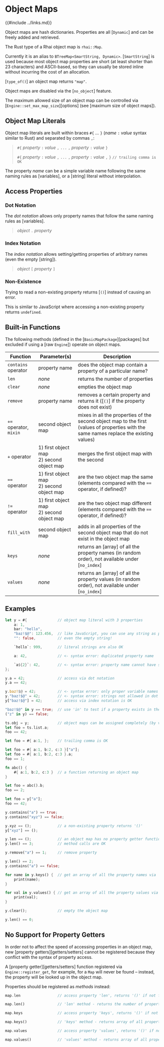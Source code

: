 Object Maps
===========

{{#include ../links.md}}

Object maps are hash dictionaries. Properties are all [`Dynamic`] and can be freely added and retrieved.

The Rust type of a Rhai object map is `rhai::Map`.

Currently it is an alias to `BTreeMap<SmartString, Dynamic>`.
[`SmartString`] is used because most object map properties are short (at least shorter than 23
characters) and ASCII-based, so they can usually be stored inline without incurring the cost of an allocation.

[`type_of()`] an object map returns `"map"`.

Object maps are disabled via the [`no_object`] feature.

The maximum allowed size of an object map can be controlled via [`Engine::set_max_map_size`][options]
(see [maximum size of object maps]).


Object Map Literals
------------------

Object map literals are built within braces `#{` ... `}` (_name_ `:` _value_ syntax similar to Rust)
and separated by commas `,`:

> `#{` _property_ `:` _value_ `,` `...` `,` _property_ `:` _value_ `}`
>
> `#{` _property_ `:` _value_ `,` `...` `,` _property_ `:` _value_ `,` `}`  `// trailing comma is OK`

The property _name_ can be a simple variable name following the same naming rules as [variables], or
a [string] literal without interpolation.


Access Properties
-----------------

### Dot Notation

The _dot notation_ allows only property names that follow the same naming rules as [variables].

> _object_ `.` _property_

### Index Notation

The _index notation_ allows setting/getting properties of arbitrary names (even the empty [string]).

> _object_ `[` _property_ `]`

### Non-Existence

Trying to read a non-existing property returns [`()`] instead of causing an error.

This is similar to JavaScript where accessing a non-existing property returns `undefined`.


Built-in Functions
-----------------

The following methods (defined in the [`BasicMapPackage`][packages] but excluded if using a [raw `Engine`])
operate on object maps.

| Function               | Parameter(s)                                 | Description                                                                                                                              |
| ---------------------- | -------------------------------------------- | ---------------------------------------------------------------------------------------------------------------------------------------- |
| `contains` operator    | property name                                | does the object map contain a property of a particular name?                                                                             |
| `len`                  | _none_                                       | returns the number of properties                                                                                                         |
| `clear`                | _none_                                       | empties the object map                                                                                                                   |
| `remove`               | property name                                | removes a certain property and returns it ([`()`] if the property does not exist)                                                        |
| `+=` operator, `mixin` | second object map                            | mixes in all the properties of the second object map to the first (values of properties with the same names replace the existing values) |
| `+` operator           | 1) first object map<br/>2) second object map | merges the first object map with the second                                                                                              |
| `==` operator          | 1) first object map<br/>2) second object map | are the two object map the same (elements compared with the `==` operator, if defined)?                                                  |
| `!=` operator          | 1) first object map<br/>2) second object map | are the two object map different (elements compared with the `==` operator, if defined)?                                                 |
| `fill_with`            | second object map                            | adds in all properties of the second object map that do not exist in the object map                                                      |
| `keys`                 | _none_                                       | returns an [array] of all the property names (in random order), not available under [`no_index`]                                         |
| `values`               | _none_                                       | returns an [array] of all the property values (in random order), not available under [`no_index`]                                        |


Examples
--------

```rust no_run
let y = #{              // object map literal with 3 properties
    a: 1,
    bar: "hello",
    "baz!$@": 123.456,  // like JavaScript, you can use any string as property names...
    "": false,          // even the empty string!

    `hello`: 999,       // literal strings are also OK

    a: 42,              // <- syntax error: duplicated property name

    `a${2}`: 42,        // <- syntax error: property name cannot have string interpolation
};

y.a = 42;               // access via dot notation
y.a == 42;

y.baz!$@ = 42;          // <- syntax error: only proper variable names allowed in dot notation
y."baz!$@" = 42;        // <- syntax error: strings not allowed in dot notation
y["baz!$@"] = 42;       // access via index notation is OK

"baz!$@" in y == true;  // use 'in' to test if a property exists in the object map
("z" in y) == false;

ts.obj = y;             // object maps can be assigned completely (by value copy)
let foo = ts.list.a;
foo == 42;

let foo = #{ a:1, };    // trailing comma is OK

let foo = #{ a:1, b:2, c:3 }["a"];
let foo = #{ a:1, b:2, c:3 }.a;
foo == 1;

fn abc() {
    #{ a:1, b:2, c:3 }  // a function returning an object map
}

let foo = abc().b;
foo == 2;

let foo = y["a"];
foo == 42;

y.contains("a") == true;
y.contains("xyz") == false;

y.xyz == ();            // a non-existing property returns '()'
y["xyz"] == ();

y.len == ();            // an object map has no property getter function
y.len() == 3;           // method calls are OK

y.remove("a") == 1;     // remove property

y.len() == 2;
y.contains("a") == false;

for name in y.keys() {  // get an array of all the property names via 'keys'
    print(name);
}

for val in y.values() { // get an array of all the property values via 'values'
    print(val);
}

y.clear();              // empty the object map

y.len() == 0;
```


No Support for Property Getters
------------------------------

In order not to affect the speed of accessing properties in an object map, new
[property getters][getters/setters] cannot be registered because they conflict with the syntax of
property access.

A [property getter][getters/setters] function registered via `Engine::register_get`, for example,
for a `Map` will never be found &ndash; instead, the property will be looked up in the object map.

Properties should be registered as _methods_ instead:

```rust no_run
map.len                 // access property 'len', returns '()' if not found

map.len()               // 'len' method - returns the number of properties

map.keys                // access property 'keys', returns '()' if not found

map.keys()              // 'keys' method - returns array of all property names

map.values              // access property 'values', returns '()' if not found

map.values()            // 'values' method - returns array of all property values
```

